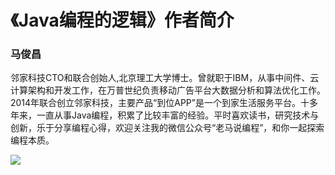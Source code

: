 # 《Java编程的逻辑》作者简介

### 马俊昌

邻家科技CTO和联合创始人,北京理工大学博士。曾就职于IBM，从事中间件、云计算架构和开发工作，在万普世纪负责移动广告平台大数据分析和算法优化工作。2014年联合创立邻家科技，主要产品“到位APP”是一个到家生活服务平台。十多年来，一直从事Java编程，积累了比较丰富的经验。平时喜欢读书，研究技术与创新，乐于分享编程心得，欢迎关注我的微信公众号“老马说编程”，和你一起探索编程本质。

![](https://images2015.cnblogs.com/blog/924211/201605/924211-20160507122741935-343359744.jpg)